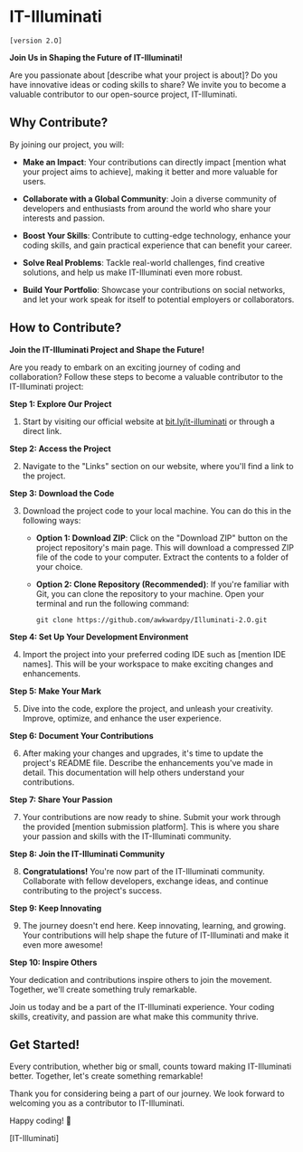 # IT-Illuminati 
`[version 2.O]`


**Join Us in Shaping the Future of IT-Illuminati!**

Are you passionate about [describe what your project is about]? Do you have innovative ideas or coding skills to share? We invite you to become a valuable contributor to our open-source project, IT-Illuminati.

## Why Contribute?

By joining our project, you will:

- **Make an Impact**: Your contributions can directly impact [mention what your project aims to achieve], making it better and more valuable for users.

- **Collaborate with a Global Community**: Join a diverse community of developers and enthusiasts from around the world who share your interests and passion.

- **Boost Your Skills**: Contribute to cutting-edge technology, enhance your coding skills, and gain practical experience that can benefit your career.

- **Solve Real Problems**: Tackle real-world challenges, find creative solutions, and help us make IT-Illuminati even more robust.

- **Build Your Portfolio**: Showcase your contributions on social networks, and let your work speak for itself to potential employers or collaborators.

## How to Contribute?

**Join the IT-Illuminati Project and Shape the Future!**

Are you ready to embark on an exciting journey of coding and collaboration? Follow these steps to become a valuable contributor to the IT-Illuminati project:

**Step 1: Explore Our Project**

1. Start by visiting our official website at [bit.ly/it-illuminati](https://bit.ly/it-illuminati) or through a direct link.

**Step 2: Access the Project**

2. Navigate to the "Links" section on our website, where you'll find a link to the project.

**Step 3: Download the Code**

3. Download the project code to your local machine. You can do this in the following ways:

   - **Option 1: Download ZIP**: Click on the "Download ZIP" button on the project repository's main page. This will download a compressed ZIP file of the code to your computer. Extract the contents to a folder of your choice.

   - **Option 2: Clone Repository (Recommended)**: If you're familiar with Git, you can clone the repository to your machine. Open your terminal and run the following command:

     ```
     git clone https://github.com/awkwardpy/Illuminati-2.O.git
     ```

**Step 4: Set Up Your Development Environment**

4. Import the project into your preferred coding IDE such as [mention IDE names]. This will be your workspace to make exciting changes and enhancements.

**Step 5: Make Your Mark**

5. Dive into the code, explore the project, and unleash your creativity. Improve, optimize, and enhance the user experience.

**Step 6: Document Your Contributions**

6. After making your changes and upgrades, it's time to update the project's README file. Describe the enhancements you've made in detail. This documentation will help others understand your contributions.

**Step 7: Share Your Passion**

7. Your contributions are now ready to shine. Submit your work through the provided [mention submission platform]. This is where you share your passion and skills with the IT-Illuminati community.

**Step 8: Join the IT-Illuminati Community**

8. **Congratulations!** You're now part of the IT-Illuminati community. Collaborate with fellow developers, exchange ideas, and continue contributing to the project's success.

**Step 9: Keep Innovating**

9. The journey doesn't end here. Keep innovating, learning, and growing. Your contributions will help shape the future of IT-Illuminati and make it even more awesome!

**Step 10: Inspire Others**

Your dedication and contributions inspire others to join the movement. Together, we'll create something truly remarkable.

Join us today and be a part of the IT-Illuminati experience. Your coding skills, creativity, and passion are what make this community thrive.

## Get Started!

Every contribution, whether big or small, counts toward making IT-Illuminati better. Together, let's create something remarkable!

Thank you for considering being a part of our journey. We look forward to welcoming you as a contributor to IT-Illuminati.

Happy coding! 🚀

[IT-Illuminati]
